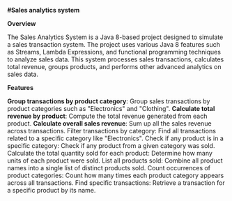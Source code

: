 **#Sales analytics system**

**Overview**

The Sales Analytics System is a Java 8-based project designed to simulate a sales transaction system. The project uses various Java 8 features such as Streams, Lambda Expressions, and functional programming techniques to analyze sales data. This system processes sales transactions, calculates total revenue, groups products, and performs other advanced analytics on sales data.

**Features**

**Group transactions by product category**: Group sales transactions by product categories such as "Electronics" and "Clothing".
**Calculate total revenue by product**: Compute the total revenue generated from each product.
**Calculate overall sales revenue**: Sum up all the sales revenue across transactions.
Filter transactions by category: Find all transactions related to a specific category like "Electronics".
Check if any product is in a specific category: Check if any product from a given category was sold.
Calculate the total quantity sold for each product: Determine how many units of each product were sold.
List all products sold: Combine all product names into a single list of distinct products sold.
Count occurrences of product categories: Count how many times each product category appears across all transactions.
Find specific transactions: Retrieve a transaction for a specific product by its name.
